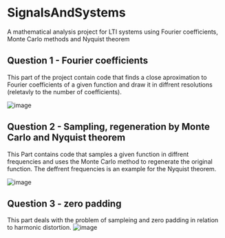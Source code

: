 # SignalsAndSystems
A mathematical analysis project for LTI systems using Fourier coefficients, Monte Carlo methods and Nyquist theorem
## Question 1 - Fourier coefficients
This part of the project contain code that finds a close aproximation to Fourier coefficients of a given function and draw it in diffrent resolutions (reletavly to the number of coefficients).

![image](https://user-images.githubusercontent.com/65441185/186175530-68b6e966-fdfd-451f-95cf-2222e58dd4eb.png)

## Question 2 - Sampling, regeneration by Monte Carlo and Nyquist theorem
This Part contains code that samples a given function in diffrent frequencies and uses the Monte Carlo method to regenerate the original function. The deffrent frequencies is an example for the Nyquist theorem. 

![image](https://user-images.githubusercontent.com/65441185/186176139-dc44250e-77e9-4ef5-ae26-a14f70d8c776.png)

## Question 3 - zero padding
This part deals with the problem of sampleing and zero padding in relation to harmonic distortion.
![image](https://user-images.githubusercontent.com/65441185/186176960-41cc1efd-ce07-4276-8f70-48d244ce4578.png)



